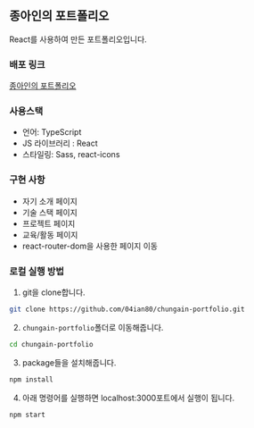 ## 종아인의 포트폴리오

React를 사용하여 만든 포트폴리오입니다.

### 배포 링크

[종아인의 포트폴리오](http://04ian80-chungain.s3-website.ap-northeast-2.amazonaws.com/)

### 사용스택

- 언어: TypeScript
- JS 라이브러리 : React
- 스타일링: Sass, react-icons

### 구현 사항

- 자기 소개 페이지
- 기술 스택 페이지
- 프로젝트 페이지
- 교육/활동 페이지
- react-router-dom을 사용한 페이지 이동

### 로컬 실행 방법

1. git을 clone합니다.

```bash
git clone https://github.com/04ian80/chungain-portfolio.git
```

2. `chungain-portfolio`폴더로 이동해줍니다.

```bash
cd chungain-portfolio
```

3. package들을 설치해줍니다.

```bash
npm install
```

4. 아래 명령어를 실행하면 localhost:3000포트에서 실행이 됩니다.

```bash
npm start
```
